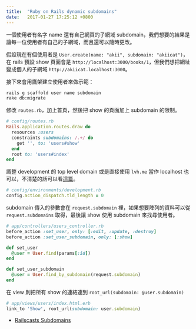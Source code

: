 ```yaml
---
title:  "Ruby on Rails dynamic subdomains"
date:   2017-01-27 17:25:12 +0800
---
```


一個使用者有名字 name 還有自己網頁的子網域 subdomain，我們想要的結果是讓每一位使用者有自己的子網域，而且還可以隨時更改。

假設現在有個使用者是 `User.create(name: "akii", subdomain: "akiicat")`，在 rails 預設 show 頁面會是 `http://localhost:3000/books/1`，但我們想把網址變成個人的子網域 `http://akiicat.localhost:3000`。

接下來會用鷹架建立使用者來做示範：

```sh
rails g scaffold user name subdomain
rake db:migrate
```

修改 `routes.rb`，加上首頁，然後把 show 的頁面加上 subdomain 的限制。

```ruby
# config/routes.rb
Rails.application.routes.draw do
  resources :users
  constraints subdomains: /.+/ do
    get '', to: 'users#show'
  end
  root to: 'users#index'
end
```

<!--excerpt-->

調整 development 的 top level domain 或是直接使用 `lvh.me` 當作 localhost 也可以，不清楚的話可以看[這篇](/blogger/2017/01/22/ROR_api_subdomains/)。

```ruby
# config/environments/development.rb
config.action_dispatch.tld_length = 0
```

subdomain 傳入的參數會在 `request.subdomain` 裡，如果想要陣列的資料可以從 `request.subdomains` 取得，最後讓 show 使用 subdomain 來找尋使用者。

```ruby
# app/controllers/users_controller.rb
before_action :set_user, only: [:edit, :update, :destroy]
before_action :set_user_subdomain, only: [:show]

def set_user
  @user = User.find(params[:id])
end

def set_user_subdomain
  @user = User.find_by_subdomain(request.subdomain)
end
```

在 view 則把所有 show 的連結連到 `root_url(subdomain: @user.subdomain)`

```ruby
# app/views/users/index.html.erb
link_to 'Show', root_url(subdomain: user.subdomain)
```

- [Railscasts Subdomains](https://www.youtube.com/watch?v=O2bBcTPj0sI)
